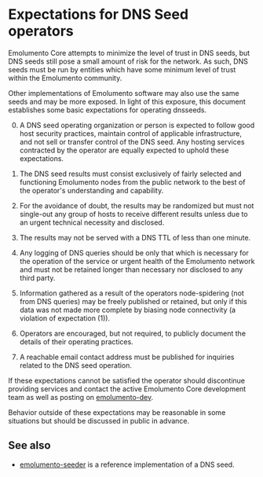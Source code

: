 Expectations for DNS Seed operators
====================================

Emolumento Core attempts to minimize the level of trust in DNS seeds,
but DNS seeds still pose a small amount of risk for the network.
As such, DNS seeds must be run by entities which have some minimum
level of trust within the Emolumento community.

Other implementations of Emolumento software may also use the same
seeds and may be more exposed. In light of this exposure, this
document establishes some basic expectations for operating dnsseeds.

0. A DNS seed operating organization or person is expected to follow good
host security practices, maintain control of applicable infrastructure,
and not sell or transfer control of the DNS seed. Any hosting services
contracted by the operator are equally expected to uphold these expectations.

1. The DNS seed results must consist exclusively of fairly selected and
functioning Emolumento nodes from the public network to the best of the
operator's understanding and capability.

2. For the avoidance of doubt, the results may be randomized but must not
single-out any group of hosts to receive different results unless due to an
urgent technical necessity and disclosed.

3. The results may not be served with a DNS TTL of less than one minute.

4. Any logging of DNS queries should be only that which is necessary
for the operation of the service or urgent health of the Emolumento
network and must not be retained longer than necessary nor disclosed
to any third party.

5. Information gathered as a result of the operators node-spidering
(not from DNS queries) may be freely published or retained, but only
if this data was not made more complete by biasing node connectivity
(a violation of expectation (1)).

6. Operators are encouraged, but not required, to publicly document the
details of their operating practices.

7. A reachable email contact address must be published for inquiries
related to the DNS seed operation.

If these expectations cannot be satisfied the operator should
discontinue providing services and contact the active Emolumento
Core development team as well as posting on
[emolumento-dev](https://groups.google.com/forum/#!forum/emolumento-dev).

Behavior outside of these expectations may be reasonable in some
situations but should be discussed in public in advance.

See also
----------
- [emolumento-seeder](https://github.com/pooler/emolumento-seeder) is a reference implementation of a DNS seed.
